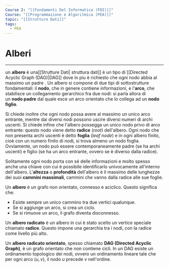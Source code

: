 ```yaml
---
Course 2: "[[Fondamenti Del Informatica (FDI)]]"
Course: "[[Programmazione e Algoritmica (PEA)]]"
topic: "[[Strutture Dati]]"
tags:
  - PEA
---
```

# Alberi
--- 
 un **albero** è una[[Strutture Dati| struttura dati]] è un tipo di [[Directed Acyclic Graph (DAG)|DAG]] dove in piu è richiesto che ogni nodo abbia al massimo un padre .
  Un albero si compone di due tipi di sottostrutture fondamentali: il **nodo**, che in genere contiene informazioni, e l'**arco**, che stabilisce un collegamento gerarchico fra due nodi: si parla allora di un **nodo padre** dal quale esce un arco orientato che lo collega ad un **nodo figlio**.

Si chiede inoltre che ogni nodo possa avere al massimo un unico arco entrante, mentre dai diversi nodi possono uscire diversi numeri di archi uscenti. Si chiede infine che l'albero possegga un unico nodo privo di arco entrante: questo nodo viene detto **radice** (*root*) dell'albero. Ogni nodo che non presenta archi uscenti è detto **foglia** (*leaf node*) e in ogni albero finito, cioè con un numero finito di nodi, si trova almeno un nodo foglia. Ovviamente, un nodo può essere contemporaneamente padre (se ha archi uscenti) e figlio (se ha un arco entrante, ovvero se è diverso dalla radice).

Solitamente ogni nodo porta con sé delle informazioni e molto spesso anche una chiave con cui è possibile identificarlo univocamente all'interno dell'albero. L'**altezza** o **profondità** dell'albero è il massimo delle lunghezze dei suoi **cammini massimali**, cammini che vanno dalla radice alle sue foglie.





Un **albero** è un grafo non orientato, connesso e aciclico. Questo significa che:
- Esiste sempre un unico cammino tra due vertici qualunque.
- Se si aggiunge un arco, si crea un ciclo.
- Se si rimuove un arco, il grafo diventa disconnesso.

Un **albero radicato** è un albero in cui è stato scelto un vertice speciale chiamato **radice**. Questo impone una gerarchia tra i nodi, con la radice come livello più alto.

Un **albero radicato orientato**, spesso chiamato **DAG (Directed Acyclic Graph)**, è un grafo orientato che non contiene cicli. In un DAG esiste un ordinamento topologico dei nodi, ovvero un ordinamento lineare tale che per ogni arco $(u, v)$, il nodo $u$ precede $v$ nell'ordine.


